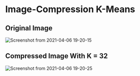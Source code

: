 # Image-Compression K-Means
## Original Image
![Screenshot from 2021-04-06 19-20-15](https://user-images.githubusercontent.com/48522685/113721534-400e9a80-970d-11eb-8348-7088590e4b40.png)

## Compressed Image With K = 32
![Screenshot from 2021-04-06 19-20-25](https://user-images.githubusercontent.com/48522685/113721648-5583c480-970d-11eb-87f2-02d725c47a70.png)

